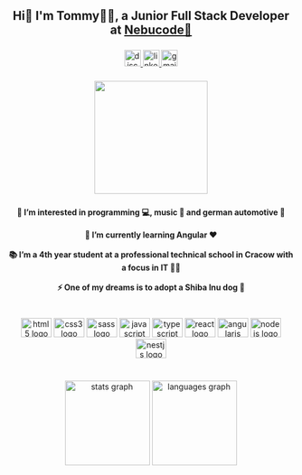 # <h2 align="center">Hi👋 I'm Tommy👨‍💻, a Junior Full Stack Developer at [Nebucode💜](https://www.nebucode.com/)</h2>

###

<div align="center">
  <a href="discordapp.com/users/326660148355661825" target="_blank">
    <img src="https://img.shields.io/static/v1?message=Discord&logo=discord&label=0xy#2276&color=03045e&logoColor=white&labelColor=&style=for-the-badge" height="29" alt="discord logo"  />
  </a>
  <a href="https://www.linkedin.com/in/tommy04/" target="_blank">
    <img src="https://img.shields.io/static/v1?message=LinkedIn&logo=linkedin&label=&color=0077B5&logoColor=white&labelColor=&style=for-the-badge" height="29" alt="linkedin logo"  />
  </a>
  <img src="https://img.shields.io/static/v1?message=Gmail&logo=gmail&label=tommyphan2004.tp@gmail.com&color=D14836&logoColor=white&labelColor=81b29a&style=for-the-badge" height="29" alt="gmail logo"  />
</div>

###

<div align="center">
  <img height="200" src="https://media.tenor.com/OWI_ai132b0AAAAC/wink-dog.gif"  />
</div>

###

<h4 align="center">👀 I’m interested in programming 💻, music 🎵 and german automotive 🚗<br><br>🌱 I’m currently learning Angular ❤️<br><br>📚 I’m a 4th year student at a professional technical school in Cracow with a focus in IT 🧙‍♂️<br><br>⚡ One of my dreams is to adopt a Shiba Inu dog 🦮</h4>

###

<br>

<div align="center">
  <img src="https://cdn.jsdelivr.net/gh/devicons/devicon/icons/html5/html5-original.svg" height="34" width="54" alt="html5 logo"  />
  <img src="https://cdn.jsdelivr.net/gh/devicons/devicon/icons/css3/css3-original.svg" height="34" width="54" alt="css3 logo"  />
  <img src="https://cdn.jsdelivr.net/gh/devicons/devicon/icons/sass/sass-original.svg" height="34" width="54" alt="sass logo"  />
  <img src="https://cdn.jsdelivr.net/gh/devicons/devicon/icons/javascript/javascript-original.svg" height="34" width="54" alt="javascript logo"  />
  <img src="https://cdn.jsdelivr.net/gh/devicons/devicon/icons/typescript/typescript-plain.svg" height="34" width="54" alt="typescript logo"  />
  <img src="https://cdn.jsdelivr.net/gh/devicons/devicon/icons/react/react-original.svg" height="34" width="54" alt="react logo"  />
  <img src="https://cdn.jsdelivr.net/gh/devicons/devicon/icons/angularjs/angularjs-original.svg" height="34" width="54" alt="angularjs logo"  />
  <img src="https://cdn.jsdelivr.net/gh/devicons/devicon/icons/nodejs/nodejs-original.svg" height="34" width="54" alt="nodejs logo"  />
  <img src="https://cdn.jsdelivr.net/gh/devicons/devicon/icons/nestjs/nestjs-plain.svg" height="34" width="54" alt="nestjs logo"  />
</div>

###

<br clear="both">

<div align="center">
  <img src="https://github-readme-stats.vercel.app/api?hide_title=false&hide_rank=false&show_icons=true&include_all_commits=true&count_private=true&disable_animations=false&theme=shades-of-purple&locale=en&hide_border=false&username=0xyy" height="150" alt="stats graph"  />
  <img src="https://github-readme-stats.vercel.app/api/top-langs?locale=en&hide_title=false&layout=compact&card_width=320&langs_count=5&theme=shades-of-purple&hide_border=false&username=0xyy" height="150" alt="languages graph"  />
</div>

